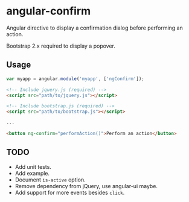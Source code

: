 # angular-confirm #

Angular directive to display a confirmation dialog before performing an action.

Bootstrap 2.x required to display a popover.

## Usage ##

```Javascript
var myapp = angular.module('myapp', ['ngConfirm']);
```

```HTML
<!-- Include jquery.js (required) -->
<script src="path/to/jquery.js"></script>

<!-- Include bootstrap.js (required) -->
<script src="path/to/bootstrap.js"></script>

...

<button ng-confirm="performAction()">Perform an action</button>
```

## TODO ##

+ Add unit tests.
+ Add example.
+ Document `is-active` option.
+ Remove dependency from jQuery, use angular-ui maybe.
+ Add support for more events besides `click`.